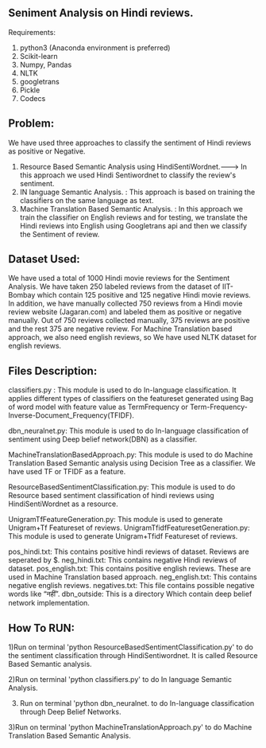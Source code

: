 Seniment Analysis on Hindi reviews.
-------------------------------------------------------------

Requirements:
1) python3 (Anaconda environment is preferred)
2) Scikit-learn
3) Numpy, Pandas
4) NLTK
5) googletrans
6) Pickle
7) Codecs


Problem:
-------------------------------------------------------------
We have used three approaches to classify the sentiment of Hindi reviews as positive or Negative.
1) Resource Based Semantic Analysis using HindiSentiWordnet.---> In this approach we used
   Hindi Sentiwordnet to classify the review's sentiment.
2) IN language Semantic Analysis. : This approach is based on training the classifiers on the same
    language as text.
3) Machine Translation Based Semantic Analysis. : In this approach we train the classifier on English
reviews and for testing, we translate the Hindi reviews into English using Googletrans api and then
we classify the Sentiment of review.

Dataset Used:
--------------------------------------------------------------
We have used a total of 1000 Hindi movie reviews for the Sentiment
Analysis. We have taken 250 labeled reviews from the dataset of IIT-
Bombay which contain 125 positive and 125 negative Hindi movie
reviews. In addition, we have manually collected 750 reviews
from a Hindi movie review website (Jagaran.com) and labeled them
as  positive  or  negative  manually.   Out  of  750  reviews  collected
manually, 375 reviews are positive and the rest 375 are negative
review.
For Machine Translation based approach, we also need english reviews, so
We have used NLTK dataset for english reviews.

Files Description:
--------------------------------------------------------------
classifiers.py : This module is used to do In-language classification. It applies
different types of classifiers on the featureset generated using Bag of word model
with feature value as TermFrequency or Term-Frequency-Inverse-Document_Frequency(TFIDF).

dbn_neuralnet.py: This module is used to do In-language classification of sentiment using
Deep belief network(DBN) as a classifier.

MachineTranslationBasedApproach.py: This module is used to do Machine Translation Based
Semantic analysis using Decision Tree as a classifier. We have used TF or TFIDF as a feature.

ResourceBasedSentimentClassification.py: This module is used to do Resource based sentiment
classification of hindi reviews using HindiSentiWordnet as a resource.

UnigramTfFeatureGeneration.py: This module is used to generate Unigram+Tf Featureset of reviews.
UnigramTfidfFeaturesetGeneration.py: This module is used to generate Unigram+Tfidf Featureset of reviews.

pos_hindi.txt: This contains positive hindi reviews of dataset. Reviews are seperated by $.
neg_hindi.txt: This contains negative Hindi reviews of dataset.
pos_english.txt: This contains positive english reviews. These are used in Machine Translation based approach.
neg_english.txt: This contains negative english reviews.
negatives.txt: This file contains possible negative words like “नहीं”.
dbn_outside: This is a directory Which contain deep belief network implementation.

How To RUN:
-------------------------------------------------------------------------

1)Run on terminal 'python ResourceBasedSentimentClassification.py' to do the sentiment classification through
    HindiSentiwordnet. It is called Resource Based Semantic analysis.

2)Run on terminal 'python classifiers.py' to do In language Semantic Analysis.

3) Run on terminal 'python dbn_neuralnet. to do In-language classification through Deep Belief Networks.

3)Run on terminal 'python MachineTranslationApproach.py' to do Machine Translation Based Semantic Analysis.

